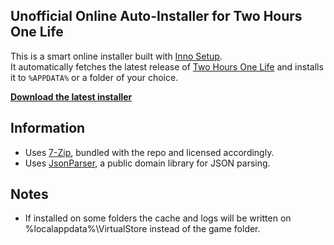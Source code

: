 ## Unofficial Online Auto-Installer for Two Hours One Life

This is a smart online installer built with [Inno Setup](http://www.jrsoftware.org/isinfo.php).  
It automatically fetches the latest release of [Two Hours One Life](https://github.com/twohoursonelife/OneLife) and installs it to `%APPDATA%` or a folder of your choice.  

**[Download the latest installer](https://github.com/Defalt36/TwoLifeInstaller/releases/latest/download/2HOL-setup.exe)**

## Information

- Uses [7-Zip](https://www.7-zip.org/), bundled with the repo and licensed accordingly.
- Uses [JsonParser](https://github.com/koldev/JsonParser), a public domain library for JSON parsing.

## Notes

- If installed on some folders the cache and logs will be written on %localappdata%\VirtualStore instead of the game folder.
